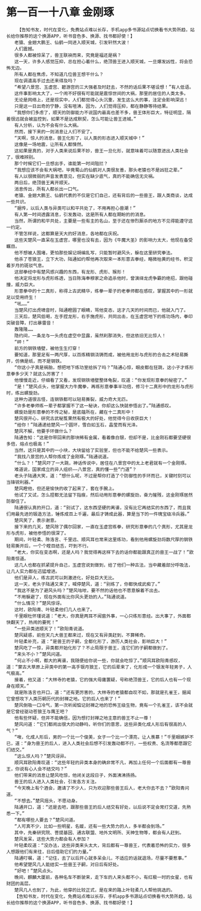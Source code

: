 # 第一百一十八章 金刚琢
        【告知书友，时代在变化，免费站点难以长存，手机app多书源站点切换看书大势所趋，站长给你推荐的这个换源APP，听书音色多、换源、找书都好使！】
       老猿、金翅大鹏王、仙鹤一同进入顺天城，引发轩然大波！
       人们震撼。
       很多人都被惊呆了，兽王联袂而来，究竟是福还是祸？
       这一天，许多人感觉压抑，总在担心着什么，绝顶兽王进入顺天城，一旦爆发凶性，将会恐怖无边。
       所有人都在焦虑，不知道几位兽王想干什么？
       现在调遣高手过去还来得及吗？
       “希望八景宫、玉虚宫、碧游宫的三大强者及时赶去，不然的话后果不堪设想！”有人低语。
       这件事影响太大了，一个闹不好很有可能就是震惊世间的大祸，那里的居住的人类太多。
       无论是网络上，还是现实中，人们都觉得心头沉重，发生这么大的事，注定会影响深远！
       只是这一日出奇的宁静，没有喧沸，因为，人们觉得压抑，都在静静等待结果。
       “我想你们多虑了，顺天的防御能力不说国内最高也差不多，兽王体形巨大，特征明显，隔着很远就会被监控到，如果不是达成默契，怎么可能让兽王进城。”
       有人分析，认为不会有什么大祸。
       然而，接下来的一则消息让人们不安了。
       “天啊，惊人的消息，兽王化形了，以人类的形态进入顺天城中！”
       这像是一场地震，让所有人都悚然。
       这如果是真的，对于人类来说后果不妙，兽王一旦化形，就意味着可以随意进出人类社会了，很难辨别。
       那个时候它们一旦想出手，谁能第一时间阻拦？
       “我想应该不会有大祸吧，毕竟蜀山的仙鹤对人类很友善，那头老猿也不是凶狂之辈。”
       有人以很微弱的声音发表意见，但实在缺少底气，真的不能确信无灾祸。
       两日后，绝顶兽王离开顺天。
       消息传出，所有人都长出一口气。
       老猿、金翅大鹏王、仙鹤代表的不仅是它们自己，还有背后的一些兽王，跟人类商谈，达成一些共识。
       “据传，以后人类与异类可以和平共处了，不用再担心兽潮！”
       有人第一时间透露消息，引发轰动，这是所有人都在期盼的的消息。
       当然，所谓的和平共处，主要是一些有主的名山，至于还在惨烈厮杀的地方不见得能遵守这一约定。
       不管怎样说，这都算是天大的好消息，各地都在庆祝。
       这些天楚风一直呆在玉虚宫，哪里也没有去，因为《牛魔大圣》的影响力太大，他现在备受瞩目。
       他不想被人围堵，更怕那些娱记胡编乱写，只能暂时避风头，躲在这里研究拳法。
       他杀了苍狼王，立下大功，陆通如约帮他再次取来一本形意古拳经，略微枯黄的经书，积淀着岁月的斑驳气息。
       这部拳经中有楚风感兴趣的东西，有龙形、虎形、猴形！
       他决定将龙形与虎形练透，当日陈海奉穆家之命追杀他时，曾演绎龙虎争霸的绝招，跟他碰撞，威力巨大。
       形意拳中的十二真形，称得上古武精华，练拳一辈子的老拳师都在感叹，掌握其中的一形就足以受用终生！
       “吼……”
       当楚风打出虎啸音时，陆通瞪圆了眼睛，骂他变态，这才几天的时间而已，他就入门了。
       三天后，楚风低喝，左手捏龙形，右手施虎形，共同出击，在玉虚宫地下的练功场内，拳印突破音障，打出暴雷音！
       轰隆隆……
       隐约间，一条龙与一头虎在虚空中显露，虽然刹那消失，但这依旧无比惊人！
       “砰！”
       前方的钢铁墙壁，被他生生打穿！
       要知道，那里足有一两尺厚，以百炼精钢浇铸而成，被他用龙形与虎形的合击之术轻易撕开，仿佛是纸，而不是钢铁。
       “你这小子真是祸胎，想把地下练功室给拆了吗？”陆通心惊，眼皮都在狂跳，这小子才练形意拳多少天？就这么厉害了！
       他慢慢走近，仔细看了又看，发现钢铁墙壁整体龟裂，叹道：“你发现形意拳的秘密了。”
       “是！”楚风点头，他掌握大力牛魔拳，再练形意拳事半功倍，修习十二真形中的龙形与虎形时，练出螺旋劲。
       这种力道很古怪，连钢铁都可以轻易撕裂，威力奇大无匹。
       “许多老拳师练一辈子都掌握不了这一秘诀，你却这么快就参悟出了。”陆通感叹。
       螺旋劲是形意拳的不传之秘，是底蕴所在，藏在十二真形中！
       楚风很开心，研究古武秘笈果然有极大的好处，他觉得今日收获巨大！
       “给你！”陆通递给楚风一个圆环，雪白如玉石，晶莹而有光泽。
       楚风不解，他要手环做什么？
       陆通告知：“这是你带回来的那块稀有金属，看着像白银，但却不是，比金刚石都要坚硬很多倍，熔点也极高！”
       当然，这只是其中的一小块，大块留给了实验室，但也不能不给楚风一些表示。
       “我找八景宫的人帮你炼成了金刚琢。”陆通说道。
       “什么？！”楚风吓了一大跳，神话传说中，居住在八景宫中的太上老君就有一个金刚琢。
       难道说，国家成立的异人组织——八景宫，真的懂一些“门道”？
       老头子陆通大笑，道：“想什么呢，不过是帮你打造了个防御性的手环而已，关键时刻可以当锋锐利器。”
       楚风瞪他，但还是愉快的收了起来了，套在手腕上。
       他试了又试，怎么捏都无法留下指痕，然后动用形意拳的螺旋劲，奋力摧残，这金刚琢居然防御住了。
       陆通很认真的开口，道：“别试了，这东西坚硬的离谱，没有比它再结实的东西了，而且我们用最先进的锻造方法，锤炼成百上千遍，最后才铸成此器，算是当下的一件瑰宝级冷兵器。”
       楚风笑了，表示谢意。
       接下来的几天，楚风除了偶尔回家，一直在玉虚宫练拳，研究形意拳的几个真形，尤其是龙形与虎形，被他参悟的很深了。
       期间，叶轻柔、陈洛言、千里远、顺风耳也常来这里练功，看到他用螺旋劲将数尺厚的钢铁轻易撕开后，一个个瞠目结舌，吓到不行。
       “老大，你实在变态啊，还是人吗？我觉得再这样下去的话你都能跟真正的兽王一战了！”欧阳青惊道。
       这几人也都在抓紧提升自己，玉虚宫说到做到，给了他们一种古法，当中藏着部分呼吸法，让几人实力都在迅猛增进。
       他们是异人，练古武可以刺激进化，好处巨大无比。
       这一天，老头子陆通又来了，喊停楚风，道：“别练了，你都快成武痴了。”
       “我这不是为了避风头吗？”楚风咕哝，要不然的话他也不愿意躲着不出去。
       “不用躲避了，现在外面有比你风头更劲的人。”陆通说道。
       “什么情况？”楚风惊讶。
       这时，欧阳青、叶轻柔他们几人也来了。
       千里眼杜怀瑾说道：“老大，你真是两耳不闻窗外事，一心只练形意经。出大事了，外面都快翻天了，热闹的要死！”
       “一些异类进顺天了！”欧阳青说道。
       楚风疑惑，前些天几大兽王都来过，现在又有异类赶到，不算稀奇。
       叶轻柔补充，道：“是兽王的子嗣，全都化形了，游历人类社会，影响巨大！”
       楚风吃了一惊，异类都开始化形了？不止局限于兽王，连它们的子嗣都做到了。
       “来头不小？”楚风问道。
       “何止不小啊，都大的离谱，我随便给你说一些，你就会吃惊了。”顺风耳欧阳青感叹，道：“蒙古大草原上异类中的第一高手银月狼王，它的后辈来了，化形成一个银发年轻男子，人气极高。”
       接着，他又道：“大林寺的老猿，它的强大毋庸置疑，号称绝顶兽王，它的后人也有一个现身在顺天。”
       就是陈洛言也开口，道：“还有更厉害的，大林寺的老猿都自叹不如，那就是孔雀王，据闻它曾想攻下人类历朝历代的封禅之地。它的后人也来了！”
       楚风倒吸一口冷气，第一次听闻惦记封禅之地的恐怖王级生物，竟有一个孔雀王，该不会就是它曾经驱动苍狼王与鹰王吧？
       他有些怀疑，但并不能确信，因为想打封禅之地主意的兽王不止一尊！
       楚风问道：“它们都闹出很大的动静吗，听你们的意思，这些异类化成人形后有很高的人气？”
       “唉，化成人形后，男的一个比一个俊美，女子一个比一个漂亮，让人羡慕！”千里眼嫉妒不已，道：“身为兽王的后人，进入人类社会后想不引发轰动都不行，一些权贵、名流等都愿跟它们结交。”
       “这么惊人吗？”楚风讶异。
       顺风耳欧阳青叹道：“这些年轻的异类本身的确非常不凡，再加上任何一个后面都有一尊兽王，你说有心人会不结交吗？”
       他们带来的消息让楚风吃惊，他闭关这段日子，外面沸沸扬扬。
       兽王的后人进入人类社会，引发各方关注。
       “今天晚上有个酒会，邀请了不少人，只为欢迎那些兽王后人，老大你去不去？”欧阳青问道。
       “不想去。”楚风摇头，不愿动身。
       陆通开口，道：“还是去吧，跟那些兽王的后人结交有好处，以后说不定会常打交道，先熟悉一下。”
       “都有哪些人要去？”楚风问道。
       “人可真不少，比如一些明星，名媛，还有一些大势力的人，多半都会到场。”
       其中，先秦研究院、菩提基因、通古联盟、地外文明所、天神生物等，都会有人赶到。
       楚风发呆，这些大势力都会有人参加？
       叶轻柔叹道：“没办法，这些异类来头太大，背后都有一尊兽王，代表着恐怖的实力，很多人想跟他们有来往，日后借助它们的力量。”
       陆通叮嘱，道：“记住，去了以后开心就多呆会儿，不适应的话就退场，尽量不要惹事。”
       他希望楚风几人能结实一些兽王子嗣，对日后有好处。
       “好吧！”楚风点头。
       晚间，麒麟大厦前，各种名车不断驶来，走下车的人来头都不小，有红极一时的女星，也有财团的高层。
       楚风几人也到了，为此，他穿的比较正式，是在来的路上叶轻柔几人帮他挑选的。
       【告知书友，时代在变化，免费站点难以长存，手机app多书源站点切换看书大势所趋，站长给你推荐的这个换源APP，听书音色多、换源、找书都好使！】